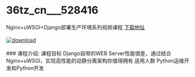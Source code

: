 # 36tz_cn___528416
Nginx+uWSGI+Django部署生产环境系列视频课程
[下载地址](http://www.36tz.cn/article/528416 "下载地址")
<br/></br>[![download](http://36tz.cn/muke_img/2019_11_1-12-300x166.png "下载地址")](http://www.36tz.cn/article/528416 "下载地址")
<br/></br>### 课程介绍:
课程目标
Django自带的WEB Server性能很差，通过结合Nginx+uWSGI，实现高性能的动静分离架构你值得拥有
适用人群
Python运维开发和Python开发

 

 
